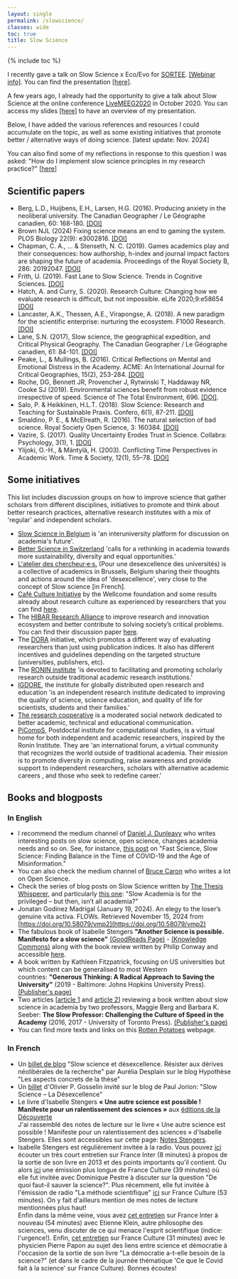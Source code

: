 ```yaml
---
layout: single
permalink: /slowscience/
classes: wide
toc: true
title: Slow Science
---
```

<!-- Google tag (gtag.js) -->
<script async src="https://www.googletagmanager.com/gtag/js?id=G-22FQGNH39N"></script>
<script>
  window.dataLayer = window.dataLayer || [];
  function gtag(){dataLayer.push(arguments);}
  gtag('js', new Date());

  gtag('config', 'G-22FQGNH39N');
</script>

{% include toc %}

I recently gave a talk on Slow Science x Eco/Evo for [SORTEE](https://www.sortee.org/). [[Webinar info]](https://events.humanitix.com/sortee-webinar-in-defense-of-depth-slow-science-for-sustainable-progress-in-ecology-and-evolution). You can find the presentation <a href="/pdf/SlowScienceSORTEE.pdf" target="_blank">[here]</a>.

A few years ago, I already had the opportunity to give a talk about Slow Science at the online conference [LiveMEEG2020](https://livemeeg2020.org/) in October 2020. You can access my slides <a href="/pdf/SlowScience.pdf" target="_blank">[here]</a> to have an overview of my presentation. 

Below, I have added the various references and resources I could accumulate on the topic, as well as some existing initiatives that promote better / alternative ways of doing science. [latest update: Nov. 2024]

You can also find some of my reflections in response to this question I was asked: "How do I implement slow science principles in my research practice?" [[here](https://yseulthb.github.io/slow_research/)]

## Scientific papers
- Berg, L.D., Huijbens, E.H., Larsen, H.G. (2016). Producing anxiety in the neoliberal university. The Canadian Geographer / Le Géographe canadien, 60: 168-180. [[DOI]](https://doi.org/10.1111/cag.12261)
- Brown NJL (2024) Fixing science means an end to gaming the system. PLOS Biology 22(9): e3002816. [[DOI]](https://doi.org/10.1371/journal.pbio.3002816)
- Chapman, C. A., ... & Stenseth, N. C. (2019). Games academics play and their consequences: how authorship, h-index and journal impact factors are shaping the future of academia. Proceedings of the Royal Society B, 286: 20192047. [[DOI]](https://royalsocietypublishing.org/doi/10.1098/rspb.2019.2047)
- Frith, U. (2019). Fast Lane to Slow Science. Trends in Cognitive Sciences. [[DOI]](https://www.sciencedirect.com/science/article/pii/S1364661319302426)
- Hatch, A. and Curry, S. (2020). Research Culture: Changing how we evaluate research is difficult, but not impossible. eLife 2020;9:e58654 [[DOI]](https://elifesciences.org/articles/58654)
- Lancaster, A.K., Thessen, A.E., Virapongse, A. (2018). A new paradigm for the scientific enterprise: nurturing the ecosystem. F1000 Research. [[DOI]](https://f1000research.com/articles/7-803)
- Lane, S.N. (2017), Slow science, the geographical expedition, and Critical Physical Geography. The Canadian Geographer / Le Géographe canadien, 61: 84-101. [[DOI]](https://doi.org/10.1111/cag.12329)
- Peake, L., & Mullings, B. (2016). Critical Reflections on Mental and Emotional Distress in the Academy. ACME: An International Journal for Critical Geographies, 15(2), 253-284. [[DOI]](https://www.acme-journal.org/index.php/acme/article/view/1123)
- Roche, DG, Bennett JR, Provencher J, Rytwinski T, Haddaway NR, Cooke SJ (2019). Environmental sciences benefit from robust evidence irrespective of speed. Science of The Total Environment, 696. [[DOI]](https://doi.org/10.1016/j.scitotenv.2019.134000).
- Salo, P. & Heikkinen, H.L.T. (2018). Slow Science: Research and Teaching for Sustainable Praxis. Confero, 6(1), 87-211. [[DOI]](https://doi.org/10.3384/confero.2001-4562.181130)
- Smaldino, P. E., & McElreath, R. (2016). The natural selection of bad science. Royal Society Open Science, 3: 160384. [[DOI]](https://royalsocietypublishing.org/doi/10.1098/rsos.160384)
- Vazire, S. (2017). Quality Uncertainty Erodes Trust in Science. Collabra: Psychology, 3(1), 1. [[DOI]](https://www.collabra.org/articles/10.1525/collabra.74/)
- Ylijoki, O.-H., & Mäntylä, H. (2003). Conflicting Time Perspectives in Academic Work. Time & Society, 12(1), 55–78. [[DOI]](https://doi.org/10.1177/0961463X03012001364)


## Some initiatives
This list includes discussion groups on how to improve science that gather scholars from different disciplines, initiatives to promote and think about better research practices, alternative research institutes with a mix of 'regular' and independent scholars. 
- [Slow Science in Belgium](https://slowscience.be/) is 'an interuniversity platform for discussion on academia's future'.
- [Better Science in Switzerland](https://betterscience.ch/) 'calls for a rethinking in academia towards more sustainability, diversity and equal opportunities.'
- [L'atelier des chercheur·e·s.](https://lac.ulb.ac.be/LAC/home.html) (Pour une desexcellence des universités) is a collective of academics in Brussels, Belgium sharing their thoughts and actions around the idea of 'desexcellence', very close to the concept of Slow science [in French].
- [Café Culture Initiative](https://wellcome.org/what-we-do/our-work/research-culture/hosting-your-cafe-culture-discussion) by the Wellcome foundation and some results already about research culture as experienced by researchers that you can find [here](https://wellcome.org/reports/what-researchers-think-about-research-culture).
- The [HIBAR Research Alliance](https://hibar-research.org/) to improve research and innovation ecosystem and better contribute to solving society’s critical problems. You can find their discussion paper [here](https://hibar-research.org/wp-content/uploads/2020/06/Making-changes-in-the-academic-incentive-system-June-3-2020.pdf).
- The [DORA](https://sfdora.org) initiative, which promotos a different way of evaluating researchers than just using publication indices. It also has different incentives and guidelines depending on the targeted structure (universities, publishers, etc).
- The [RONIN institute](http://ronininstitute.org/) 'is devoted to facilitating and promoting scholarly research outside traditional academic research institutions.'
- [IGDORE](https://igdore.org/), the institute for globally distributed open research and education 'is an independent research institute dedicated to improving the quality of science, science education, and quality of life for scientists, students and their families.'
- [The research cooperative](https://researchcooperative.org/) is a moderated social network dedicated to better academic, technical and educational communication.
- [PiCompS](https://picomps.org/), Postdoctal institute for computational studies, is a virtual home for both independent and academic researchers, inspired by the Ronin Institute. They are 'an international forum, a virtual community that recognizes the world outside of traditional academia. Their mission is to promote diversity in computing, raise awareness and provide support to independent researchers, scholars with alternative academic careers , and those who seek to redefine career.'


## Books and blogposts
### In English
- I recommend the medium channel of [Daniel J. Dunleavy](https://medium.com/@dunldj) who writes interesting posts on slow science, open science, changes academia needs and so on. See, for instance, [this post](https://medium.com/@dunldj/fast-science-slow-science-finding-balance-in-the-time-of-covid-19-and-the-age-of-misinformation-b57946c523d7) on "Fast Science, Slow Science: Finding Balance in the Time of COVID-19 and the Age of Misinformation."
- You can also check the medium channel of [Bruce Caron](https://medium.com/@junanaguy) who writes a lot on Open Science.
- Check the series of blog posts on Slow Science written by [The Thesis Whisperer](https://thesiswhisperer.com/), and particularly [this one](https://thesiswhisperer.com/2018/05/02/slow-academia-is-for-the-privileged-but-then-isnt-all-academia/?fbclid=IwAR2bS4D4flV6AeZBX176V7M6_l0-BYuN89gOboJLLDB7HYMRbEcH_JP5DrA): "Slow Academia is for the privileged – but then, isn’t all academia?"
- Jonatan Godinez Madrigal (January 19, 2024). An elegy to the loser’s genuine vita activa. FLOWs. Retrieved November 15, 2024 from [https://doi.org/10.58079/vmp2](https://doi.org/10.58079/vmp2)
- The fabulous book of Isabelle Stengers **"Another Science is possible. Manifesto for a slow science"** [(GoodReads Page)](https://www.goodreads.com/book/show/35416921-another-science-is-possible) - [(Knowledge Commons)](https://hcommons.org/?get_group_doc=1003678/1700760973-AnotherScienceIsPossible_A-IsabelleStengers.pdf) along with the book review written by Philip Conway and accessible [here](https://www.societyandspace.org/articles/another-science-is-possible-by-isabelle-stengers).
- A book written by Kathleen Fitzpatrick, focusing on US universities but which content can be generalised to most Western countries: **"Generous Thinking: A Radical Approach to Saving the University"** (2019 - Baltimore: Johns Hopkins University Press). [(Publisher's page)](https://jhupbooks.press.jhu.edu/title/generous-thinking)
- Two articles [[article 1](https://www.insidehighered.com/news/2016/04/19/book-argues-faculty-members-should-actively-resist-culture-speed-modern-academe) and [article 2](https://theconversation.com/the-slow-professor-could-bring-back-creativity-to-our-universities-121170)] reviewing a book written about slow science in academia by two professors, Maggie Berg and Barbara K. Seeber: **The Slow Professor: Challenging the Culture of Speed in the Academy** (2016, 2017 - University of Toronto Press). [(Publisher's page)](https://utorontopress.com/us/the-slow-professor-3) 
- You can find more texts and links on this [Rotten Potatoes](https://threerottenpotatoes.wordpress.com/independent-science-2/text-links/) webpage.

### In French
- Un [billet de blog](https://act.hypotheses.org/4667) "Slow science et désexcellence. Résister aux dérives néolibérales de la recherche" par Aurélia Desplain sur le blog Hypothèse "Les aspects concrets de la thèse"
- Un [billet](https://www.pauljorion.com/blog/2011/08/23/slow-science-la-desexcellence-par-olivier-p-gosselain/) d'Olivier P. Gosselin invité sur le blog de Paul Jorion: "Slow Science – La Désexcellence"
- Le livre d'Isabelle Stengers **« Une autre science est possible ! Manifeste pour un ralentissement des sciences »** aux [éditions de la Découverte](https://editionsladecouverte.fr/catalogue/index-Une_autre_science_est_possible__-9782707197696.html) <br>
J'ai rassemblé des notes de lecture sur le livre « Une autre science est possible ! Manifeste pour un ralentissement des sciences » d'Isabelle Stengers. Elles sont accessibles sur cette page: [Notes Stengers](https://yseulthb.github.io/stengers/).
- Isabelle Stengers est régulièrement invitée à la radio. Vous pouvez [ici](https://www.franceinter.fr/emissions/parenthese/parenthese-10-fevrier-2013) écouter un très court entretien sur France Inter (8 minutes) à propos de la sortie de son livre en 2013 et des points importants qu'il contient. Ou alors [ici](https://www.franceculture.fr/emissions/du-grain-moudre/de-quoi-faut-il-sauver-la-science) une émission plus longue de France Culture (39 minutes) où elle fut invitée avec Dominique Pestre à discuter sur la question "De quoi faut-il sauver la science?". Plus récemment, elle fut invitée à l'émission de radio "La méthode scientifique" [ici](https://www.radiofrance.fr/franceculture/podcasts/la-methode-scientifique/grand-entretien-avec-isabelle-stengers-1654265) sur France Culture (53 minutes). On y fait d'ailleurs mention de mes notes de lecture mentionnées plus haut!  <br>
Enfin dans la même veine, vous avez [cet entretien](https://www.franceinter.fr/emissions/le-grand-face-a-face/le-grand-face-a-face-29-aout-2020?fbclid=IwAR2XIx5Dr_EqTeEJP1EjOHkMLEyYDTzy8TDS1KgD8SZT6eQZEZtBmQmGbK4) sur France Inter à nouveau (54 minutes) avec Etienne Klein, autre philosophe des sciences, venu discuter de ce qui menace l'esprit scientifique (indice: l'urgence!). Enfin, [cet entretien](https://www.franceculture.fr/emissions/la-grande-table-idees/quel-role-joue-la-science-en-democratie?xtor=EPR-3) sur France Culture (31 minutes) avec le physicien Pierre Papon au sujet des liens entre science et démocratie à l'occasion de la sortie de son livre "La démocratie a-t-elle besoin de la science?" (et dans le cadre de la journée thématique 'Ce que le Covid fait à la science' sur France Culture). Bonnes écoutes!

